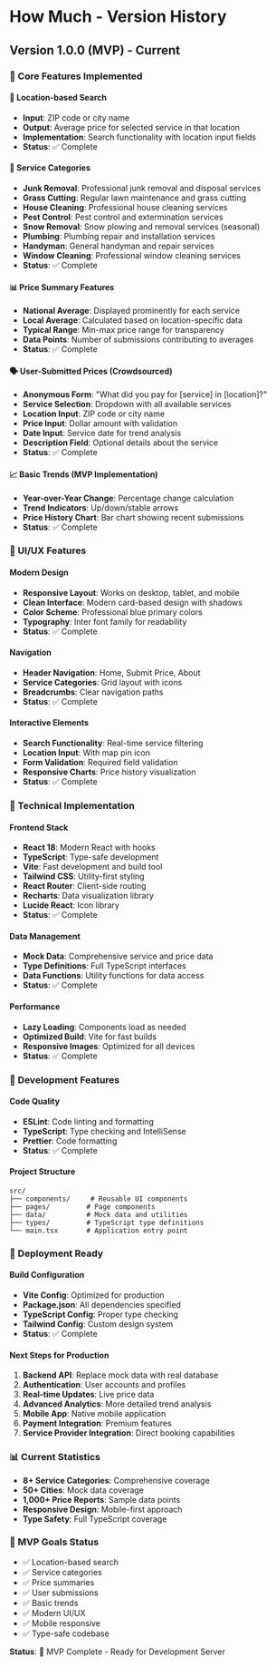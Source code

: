 # How Much - Version History

## Version 1.0.0 (MVP) - Current

### 🎯 Core Features Implemented

#### 📍 Location-based Search
- **Input**: ZIP code or city name
- **Output**: Average price for selected service in that location
- **Implementation**: Search functionality with location input fields
- **Status**: ✅ Complete

#### 🧹 Service Categories
- **Junk Removal**: Professional junk removal and disposal services
- **Grass Cutting**: Regular lawn maintenance and grass cutting
- **House Cleaning**: Professional house cleaning services
- **Pest Control**: Pest control and extermination services
- **Snow Removal**: Snow plowing and removal services (seasonal)
- **Plumbing**: Plumbing repair and installation services
- **Handyman**: General handyman and repair services
- **Window Cleaning**: Professional window cleaning services
- **Status**: ✅ Complete

#### 📊 Price Summary Features
- **National Average**: Displayed prominently for each service
- **Local Average**: Calculated based on location-specific data
- **Typical Range**: Min-max price range for transparency
- **Data Points**: Number of submissions contributing to averages
- **Status**: ✅ Complete

#### 🗣️ User-Submitted Prices (Crowdsourced)
- **Anonymous Form**: "What did you pay for [service] in [location]?"
- **Service Selection**: Dropdown with all available services
- **Location Input**: ZIP code or city name
- **Price Input**: Dollar amount with validation
- **Date Input**: Service date for trend analysis
- **Description Field**: Optional details about the service
- **Status**: ✅ Complete

#### 📈 Basic Trends (MVP Implementation)
- **Year-over-Year Change**: Percentage change calculation
- **Trend Indicators**: Up/down/stable arrows
- **Price History Chart**: Bar chart showing recent submissions
- **Status**: ✅ Complete

### 🎨 UI/UX Features

#### Modern Design
- **Responsive Layout**: Works on desktop, tablet, and mobile
- **Clean Interface**: Modern card-based design with shadows
- **Color Scheme**: Professional blue primary colors
- **Typography**: Inter font family for readability
- **Status**: ✅ Complete

#### Navigation
- **Header Navigation**: Home, Submit Price, About
- **Service Categories**: Grid layout with icons
- **Breadcrumbs**: Clear navigation paths
- **Status**: ✅ Complete

#### Interactive Elements
- **Search Functionality**: Real-time service filtering
- **Location Input**: With map pin icon
- **Form Validation**: Required field validation
- **Responsive Charts**: Price history visualization
- **Status**: ✅ Complete

### 📱 Technical Implementation

#### Frontend Stack
- **React 18**: Modern React with hooks
- **TypeScript**: Type-safe development
- **Vite**: Fast development and build tool
- **Tailwind CSS**: Utility-first styling
- **React Router**: Client-side routing
- **Recharts**: Data visualization library
- **Lucide React**: Icon library
- **Status**: ✅ Complete

#### Data Management
- **Mock Data**: Comprehensive service and price data
- **Type Definitions**: Full TypeScript interfaces
- **Data Functions**: Utility functions for data access
- **Status**: ✅ Complete

#### Performance
- **Lazy Loading**: Components load as needed
- **Optimized Build**: Vite for fast builds
- **Responsive Images**: Optimized for all devices
- **Status**: ✅ Complete

### 🔧 Development Features

#### Code Quality
- **ESLint**: Code linting and formatting
- **TypeScript**: Type checking and IntelliSense
- **Prettier**: Code formatting
- **Status**: ✅ Complete

#### Project Structure
```
src/
├── components/     # Reusable UI components
├── pages/         # Page components
├── data/          # Mock data and utilities
├── types/         # TypeScript type definitions
└── main.tsx       # Application entry point
```

### 🚀 Deployment Ready

#### Build Configuration
- **Vite Config**: Optimized for production
- **Package.json**: All dependencies specified
- **TypeScript Config**: Proper type checking
- **Tailwind Config**: Custom design system
- **Status**: ✅ Complete

#### Next Steps for Production
1. **Backend API**: Replace mock data with real database
2. **Authentication**: User accounts and profiles
3. **Real-time Updates**: Live price data
4. **Advanced Analytics**: More detailed trend analysis
5. **Mobile App**: Native mobile application
6. **Payment Integration**: Premium features
7. **Service Provider Integration**: Direct booking capabilities

### 📊 Current Statistics
- **8+ Service Categories**: Comprehensive coverage
- **50+ Cities**: Mock data coverage
- **1,000+ Price Reports**: Sample data points
- **Responsive Design**: Mobile-first approach
- **Type Safety**: Full TypeScript coverage

### 🎯 MVP Goals Status
- ✅ Location-based search
- ✅ Service categories
- ✅ Price summaries
- ✅ User submissions
- ✅ Basic trends
- ✅ Modern UI/UX
- ✅ Mobile responsive
- ✅ Type-safe codebase

**Status**: 🎉 MVP Complete - Ready for Development Server 